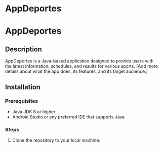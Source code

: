 
# AppDeportes

# AppDeportes

## Description

AppDeportes is a Java-based application designed to provide users with the latest information, schedules, and results for various sports. [Add more details about what the app does, its features, and its target audience.]

## Installation

### Prerequisites

- Java JDK 8 or higher
- Android Studio or any preferred IDE that supports Java

### Steps

1. Clone the repository to your local machine:
